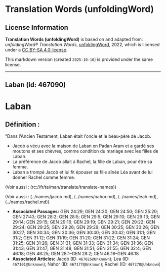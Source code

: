 # Translation Words (unfoldingWord)

## License Information

**Translation Words (unfoldingWord)** is based on and adapted from: _unfoldingWord® Translation Words_, [unfoldingWord](https://unfoldingword.org/utw), 2022, which is licensed under a [CC BY-SA 4.0 license](https://creativecommons.org/licenses/by-sa/4.0/legalcode.en).

This markdown version (created `2025-10-16`) is provided under the same license.



--------------------------------

## Laban (id: 467090)

Laban
=====

Définition :
------------

"Dans l'Ancien Testament, Laban était l'oncle et le beau\-père de Jacob.

* Jacob a vécu avec la maison de Laban en Padan Aram et a gardé ses moutons et ses chèvres, comme condition du mariage avec les filles de Laban.
* La préférence de Jacob allait à Rachel, la fille de Laban, pour être sa femme.
* Laban a trompé Jacob et lui fit épouser sa fille aînée Léa avant de lui donner Rachel comme femme.

(Voir aussi : (rc://fr/ta/man/translate/translate\-names))

(Voir aussi : (../names/jacob.md), (../names/nahor.md), (../names/leah.md), (../names/rachel.md))

* **Associated Passages:** GEN 24:29; GEN 24:30; GEN 24:50; GEN 25:20; GEN 27:43; GEN 28:2; GEN 28:5; GEN 29:5; GEN 29:10; GEN 29:13; GEN 29:14; GEN 29:15; GEN 29:16; GEN 29:19; GEN 29:21; GEN 29:22; GEN 29:24; GEN 29:25; GEN 29:26; GEN 29:29; GEN 30:25; GEN 30:26; GEN 30:27; GEN 30:34; GEN 30:36; GEN 30:40; GEN 30:42; GEN 31:1; GEN 31:2; GEN 31:12; GEN 31:19; GEN 31:20; GEN 31:22; GEN 31:24; GEN 31:25; GEN 31:26; GEN 31:31; GEN 31:33; GEN 31:34; GEN 31:36; GEN 31:43; GEN 31:47; GEN 31:48; GEN 31:51; GEN 31:55; GEN 32:4; GEN 46:18; GEN 46:25; GEN 28:1–GEN 28:2; GEN 46:16–GEN 46:18
* **Associated Articles:** Jacob (ID: `467026@Unknown`); Lea (ID: `467101@Unknown`); Nahor (ID: `467177@Unknown`); Rachel (ID: `467270@Unknown`)

